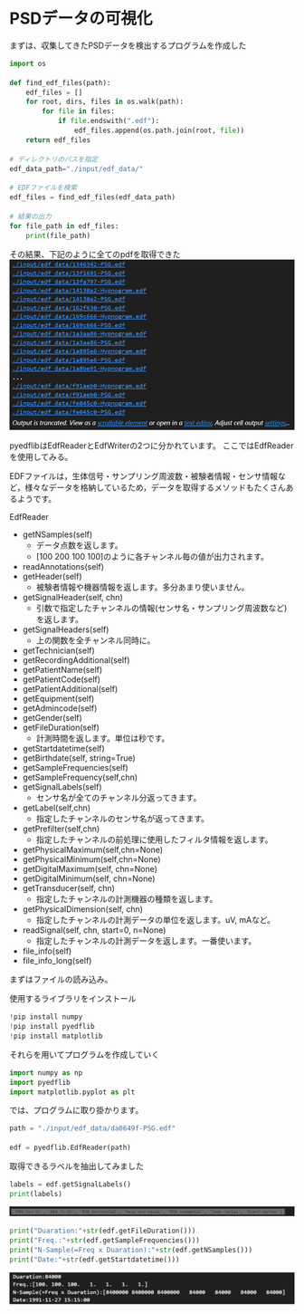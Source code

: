 

# PSDデータの可視化

まずは、収集してきたPSDデータを検出するプログラムを作成した
```Python
import os

def find_edf_files(path):
    edf_files = []
    for root, dirs, files in os.walk(path):
        for file in files:
            if file.endswith(".edf"):
                edf_files.append(os.path.join(root, file))
    return edf_files

# ディレクトリのパスを指定
edf_data_path="./input/edf_data/"

# EDFファイルを検索
edf_files = find_edf_files(edf_data_path)

# 結果の出力
for file_path in edf_files:
    print(file_path)
```
その結果、下記のように全てのpdfを取得できた
![Alt text](./image/image01_01.png)

pyedflibはEdfReaderとEdfWriterの2つに分かれています。
ここではEdfReaderを使用してみる。

EDFファイルは，生体信号・サンプリング周波数・被験者情報・センサ情報など，様々なデータを格納しているため，データを取得するメソッドもたくさんあるようです。

EdfReader
- getNSamples(self)
  - データ点数を返します。
  - [100 200 100 100]のように各チャンネル毎の値が出力されます。
- readAnnotations(self)
- getHeader(self)
  - 被験者情報や機器情報を返します。多分あまり使いません。
- getSignalHeader(self, chn)
  - 引数で指定したチャンネルの情報(センサ名・サンプリング周波数など)を返します。
- getSignalHeaders(self)
  - 上の関数を全チャンネル同時に。
- getTechnician(self)
- getRecordingAdditional(self)
- getPatientName(self)
- getPatientCode(self)
- getPatientAdditional(self)
- getEquipment(self)
- getAdmincode(self)
- getGender(self)
- getFileDuration(self)
  - 計測時間を返します。単位は秒です。
- getStartdatetime(self)
- getBirthdate(self, string=True)
- getSampleFrequencies(self)
- getSampleFrequency(self,chn)
- getSignalLabels(self)
  - センサ名が全てのチャンネル分返ってきます。
- getLabel(self,chn)
  - 指定したチャンネルのセンサ名が返ってきます。
- getPrefilter(self,chn)
  - 指定したチャンネルの前処理に使用したフィルタ情報を返します。
- getPhysicalMaximum(self,chn=None)
- getPhysicalMinimum(self,chn=None)
- getDigitalMaximum(self, chn=None)
- getDigitalMinimum(self, chn=None)
- getTransducer(self, chn)
  - 指定したチャンネルの計測機器の種類を返します。
- getPhysicalDimension(self, chn)
  - 指定したチャンネルの計測データの単位を返します。uV, mAなど。
- readSignal(self, chn, start=0, n=None)
  - 指定したチャンネルの計測データを返します。一番使います。
- file_info(self)
- file_info_long(self)

まずはファイルの読み込み。

使用するライブラリをインストール

```Python
!pip install numpy
!pip install pyedflib
!pip install matplotlib
```

それらを用いてプログラムを作成していく
```Python
import numpy as np
import pyedflib
import matplotlib.pyplot as plt
```

では、プログラムに取り掛かります。
```python
path = "./input/edf_data/da0649f-PSG.edf"

edf = pyedflib.EdfReader(path)
```

取得できるラベルを抽出してみました
```Python 
labels = edf.getSignalLabels()
print(labels)
```
![Alt text](./image/image01_02.png)

```Python
print("Duaration:"+str(edf.getFileDuration()))
print("Freq.:"+str(edf.getSampleFrequencies()))
print("N-Sample(=Freq x Duaration):"+str(edf.getNSamples()))
print("Date:"+str(edf.getStartdatetime()))
```
![Alt text](./image/image01_03.png)